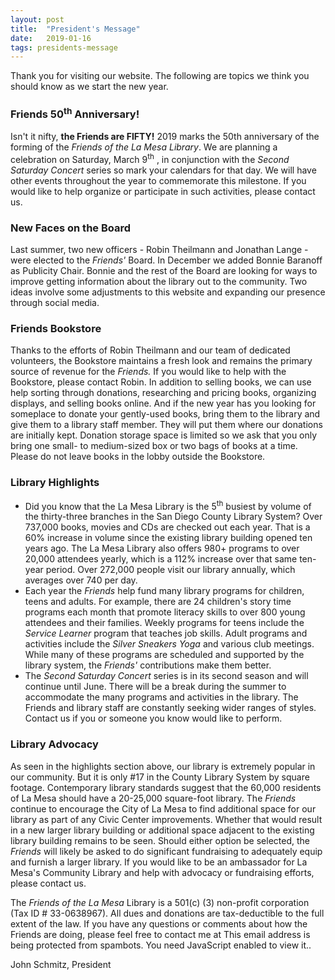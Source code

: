 ```yaml
---
layout: post
title:  "President's Message"
date:   2019-01-16
tags: presidents-message
---
```


Thank you for visiting our website. The following are topics we think you should know as we start the new year.

### Friends 50<sup>th</sup> Anniversary!

Isn't it nifty, **the Friends are FIFTY!**  2019 marks the 50th anniversary of the forming of the _Friends of the La Mesa Library_. We are planning a celebration on Saturday, March 9<sup>th</sup>
, in conjunction with the _Second Saturday Concert_ series so mark your calendars for that day. We will have other events throughout the year to commemorate this milestone. If you would like to help organize or participate in such activities, please contact us.

### New Faces on the Board

Last summer, two new officers - Robin Theilmann and Jonathan Lange - were elected to the _Friends'_ Board. In December we added Bonnie Baranoff as Publicity Chair. Bonnie and the rest of the Board are looking for ways to improve getting information about the library out to the community. Two ideas involve some adjustments to this website and expanding our presence through social media.

### Friends Bookstore

Thanks to the efforts of Robin Theilmann and our team of dedicated volunteers, the Bookstore maintains a fresh look and remains the primary source of revenue for the _Friends._  If you would like to help with the Bookstore, please contact Robin. In addition to selling books, we can use help sorting through donations, researching and pricing books, organizing displays, and selling books online. And if the new year has you looking for someplace to donate your gently-used books, bring them to the library and give them to a library staff member. They will put them where our donations are initially kept. Donation storage space is limited so we ask that you only bring one small- to medium-sized box or two bags of books at a time. Please do not leave books in the lobby outside the Bookstore.

### Library Highlights

- Did you know that the La Mesa Library is the 5<sup>th</sup>
 busiest by volume of the thirty-three branches in the San Diego County Library System?  Over 737,000 books, movies and CDs are checked out each year. That is a 60% increase in volume since the existing library building opened ten years ago. The La Mesa Library also offers 980+ programs to over 20,000 attendees yearly, which is a 112% increase over that same ten-year period. Over 272,000 people visit our library annually, which averages over 740 per day.
- Each year the _Friends_ help fund many library programs for children, teens and adults. For example, there are 24 children's story time programs each month that promote literacy skills to over 800 young attendees and their families. Weekly programs for teens include the _Service Learner_ program that teaches job skills. Adult programs and activities include the _Silver Sneakers Yoga_ and various club meetings. While many of these programs are scheduled and supported by the library system, the _Friends'_ contributions make them better.
- The _Second Saturday Concert_ series is in its second season and will continue until June. There will be a break during the summer to accommodate the many programs and activities in the library. The Friends and library staff are constantly seeking wider ranges of styles. Contact us if you or someone you know would like to perform.

### Library Advocacy

As seen in the highlights section above, our library is extremely popular in our community. But it is only #17 in the County Library System by square footage. Contemporary library standards suggest that the 60,000 residents of La Mesa should have a 20-25,000 square-foot library. The _Friends_ continue to encourage the City of La Mesa to find additional space for our library as part of any Civic Center improvements. Whether that would result in a new larger library building or additional space adjacent to the existing library building remains to be seen. Should either option be selected, the _Friends_ will likely be asked to do significant fundraising to adequately equip and furnish a larger library. If you would like to be an ambassador for La Mesa's Community Library and help with advocacy or fundraising efforts, please contact us.

The _Friends of the La Mesa_ Library is a 501(c) (3) non-profit corporation (Tax ID # 33-0638967). All dues and donations are tax-deductible to the full extent of the law. If you have any questions or comments about how the Friends are doing, please feel free to contact me at <span id="cloak89645">This email address is being protected from spambots. You need JavaScript enabled to view it.</span>.

­John Schmitz, President

<script type='text/javascript'>
    //<!--
    document.getElementById('cloak89645').innerHTML = '';
    var prefix = '&#109;a' + 'i&#108;' + '&#116;o';
    var path = 'hr' + 'ef' + '=';
    var addy89645 = 'jcschm&#105;tz' + '&#64;';
    addy89645 = addy89645 + 'h&#111;tm&#97;&#105;l' + '&#46;' + 'c&#111;m';
    var addy_text89645 = 'jcschm&#105;tz' + '&#64;' + 'h&#111;tm&#97;&#105;l' + '&#46;' + 'c&#111;m';
    document.getElementById('cloak89645').innerHTML += '<a ' + path + '\'' + prefix + ':' + addy89645 + '\'>' + addy_text89645 + '<\/a>';
    //-->
</script> 